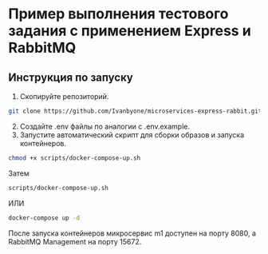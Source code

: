 # Пример выполнения тестового задания с применением Express и RabbitMQ

## Инструкция по запуску
1. Скопируйте репозиторий.
```bash
git clone https://github.com/Ivanbyone/microservices-express-rabbit.git
```
2. Создайте .env файлы по аналогии с .env.example.
3. Запустите автоматический скрипт для сборки образов и запуска контейнеров.
```bash
chmod +x scripts/docker-compose-up.sh
```

Затем 

```bash
scripts/docker-compose-up.sh
```

ИЛИ

```bash
docker-compose up -d
```

После запуска контейнеров микросервис m1 доступен на порту 8080, а RabbitMQ Management на порту 15672.